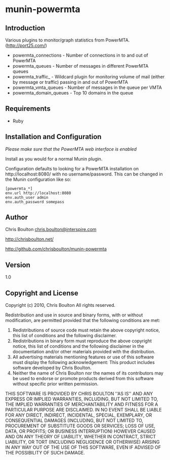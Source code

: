 munin-powermta
==============

Introduction
------------

Various plugins to monitor/graph statistics from PowerMTA. (http://port25.com/)

* powermta_connections - Number of connections in to and out of PowerMTA
* powermta_queues - Number of messages in different PowerMTA queues
* powermta_traffic_ - Wildcard plugin for monitoring volume of mail (either by
  message or traffic) passing in and out of PowerMTA
* powermta_vmta_queues - Number of messages in the queue per VMTA
* powermta_domain_queues - Top 10 domains in the queue

Requirements
------------

* Ruby

Installation and Configuration
------------------------------

*Please make sure that the PowerMTA web interface is enabled*

Install as you would for a normal Munin plugin.

Configuration defaults to looking for a PowerMTA installation on
http://localhost:8080/ with no username/password. This can be changed in the
Munin configuration like so:

	[powermta_*]
	env.url http://localhost:8080
	env.auth_user admin
	env.auth_password somepass

Author
------

Chris Boulton <chris.boulton@interspire.com>

http://chrisboulton.net/

http://github.com/chrisboulton/munin-powermta

Version
-------
1.0

Copyright and License
---------------------

Copyright (c) 2010, Chris Boulton
All rights reserved.

Redistribution and use in source and binary forms, with or without
modification, are permitted provided that the following conditions are met:
1. Redistributions of source code must retain the above copyright
   notice, this list of conditions and the following disclaimer.
2. Redistributions in binary form must reproduce the above copyright
   notice, this list of conditions and the following disclaimer in the
   documentation and/or other materials provided with the distribution.
3. All advertising materials mentioning features or use of this software
   must display the following acknowledgement:
   This product includes software developed by Chris Boulton.
4. Neither the name of Chris Boulton nor the
   names of its contributors may be used to endorse or promote products
   derived from this software without specific prior written permission.

THIS SOFTWARE IS PROVIDED BY CHRIS BOULTON ''AS IS'' AND ANY
EXPRESS OR IMPLIED WARRANTIES, INCLUDING, BUT NOT LIMITED TO, THE IMPLIED
WARRANTIES OF MERCHANTABILITY AND FITNESS FOR A PARTICULAR PURPOSE ARE
DISCLAIMED. IN NO EVENT SHALL <COPYRIGHT HOLDER> BE LIABLE FOR ANY
DIRECT, INDIRECT, INCIDENTAL, SPECIAL, EXEMPLARY, OR CONSEQUENTIAL DAMAGES
(INCLUDING, BUT NOT LIMITED TO, PROCUREMENT OF SUBSTITUTE GOODS OR SERVICES;
LOSS OF USE, DATA, OR PROFITS; OR BUSINESS INTERRUPTION) HOWEVER CAUSED AND
ON ANY THEORY OF LIABILITY, WHETHER IN CONTRACT, STRICT LIABILITY, OR TORT
(INCLUDING NEGLIGENCE OR OTHERWISE) ARISING IN ANY WAY OUT OF THE USE OF THIS
SOFTWARE, EVEN IF ADVISED OF THE POSSIBILITY OF SUCH DAMAGE.
